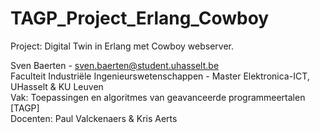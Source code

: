 # TAGP_Project_Erlang_Cowboy  

Project: Digital Twin in Erlang met Cowboy webserver.  

Sven Baerten - sven.baerten@student.uhasselt.be  
Faculteit Industriële Ingenieurswetenschappen - Master Elektronica-ICT, UHasselt & KU Leuven  
Vak: Toepassingen en algoritmes van geavanceerde programmeertalen [TAGP]  
Docenten: Paul Valckenaers & Kris Aerts   